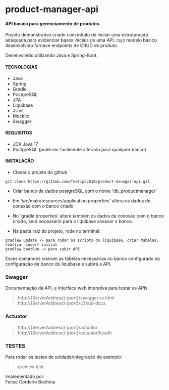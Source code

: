 # product-manager-api
#### API basica para gerenciamento de produtos.
Projeto demonstrativo criado com intuito de iniciar uma estruturação adequada para evidenciar bases iniciais de uma API,
cujo modelo basico desenvolvido fornece endpoints de CRUD de produto.

Desenvolvido utilizando Java e Spring-Boot.

#### TECNOLOGIAS
- Java
- Spring
- Gradle
- PostgreSQL
- JPA
- Liquibase
- JUnit
- Mockito
- Swagger

#### REQUISITOS
- JDK Java 17
- PostgreSQL (pode ser facilmente alterado para qualquer banco)

#### INSTALAÇÃO

- Clonar o projeto do github
```
git clone https://github.com/feelipecb10/product-manager-api.git
```
- Criar banco de dados postgreSQL com o nome 'db_productmanager'
- Em 'src/main/resources/application.properties' altera os dados de conexão com o banco criado
- No 'gradle.properties' altere também os dados da conexão com o banco criado, será necessário para o liquibase acessar o banco.

- Na pasta raiz do projeto, rode no terminal:
```
gradlew update -> para rodar os scripts do liquibase, criar tabelas, realizar insert inicial
gradlew bootRun -> para subir API
```
Esses comandos criaram as tabelas necessárias no banco configurado na configuração de banco do liquibase e subirá a API.<br>

### Swagger
Documentação da API, e interface web interativa para testar as APIs

> http://{ServerAddress}:{port}/swagger-ui.html <br>
> http://{ServerAddress}:{port}/v3/api-docs

### Actuator
> http://{ServerAddress}:{port}/actuator <br>
> http://{ServerAddress}:{port}/actuator/health

### TESTES
Para rodar os testes de unidade/integração de exemplo:
> gradlew test

Implementado por: <br> Felipe Cordeiro Bochnia<br>
